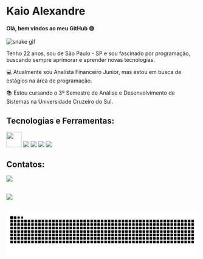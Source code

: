 # Kaio Alexandre

#### Olá, bem vindos ao meu GitHub 😄

![snake gif](https://github.com/alexandreotta/alexandreotta/blob/output/github-contribution-grid-snake.gif)

Tenho 22 anos, sou de São Paulo - SP e sou fascinado por programação, buscando sempre aprimorar e aprender novas tecnologias.

💻 Atualmente sou Analista Financeiro Junior, mas estou em busca de estágios na área de programação.

📚 Estou cursando o 3º Semestre de Análise e Desenvolvimento de Sistemas na Universidade Cruzeiro do Sul.

## Tecnologias e Ferramentas:

 <img loading="lazy" src="https://cdn.jsdelivr.net/gh/devicons/devicon@latest/icons/git/git-plain.svg" width="40" height="40"/>  <img loading="lazy"                     
 src="https://cdn.jsdelivr.net/gh/devicons/devicon@latest/icons/github/github-original.svg" width="40" heidht="40"/> <img 
 src="https://cdn.jsdelivr.net/gh/devicons/devicon@latest/icons/java/java-original.svg" width="40" heidht="40" />  <img 
 src="https://cdn.jsdelivr.net/gh/devicons/devicon@latest/icons/csharp/csharp-original.svg" width="40" heidht="40" /> <img 
 src="https://cdn.jsdelivr.net/gh/devicons/devicon@latest/icons/mysql/mysql-original.svg" width="40" heidht="40" />

## Contatos:
<a href="[https://www.linkedin.com/in/kaio-alexandre-1133661a3/])" target="_blank"><img src="https://cdn.jsdelivr.net/gh/devicons/devicon@latest/icons/linkedin/linkedin-original.svg" width="40" heidth="40" /> 


##
<div>
<a href="https://github.com/alexandreotta">
<img loading="lazy" height="130em" src="https://github-readme-stats.vercel.app/api/top-langs/?username=alexandreotta&layout=compact&langs_count=7&theme=dracula"/>

## 
<img align="center" alt="github contribution grid snake animation" src="https://raw.githubusercontent.com/alexandreotta/alexandreotta/output/github-contribution-grid-snake.svg">



          
          
          



